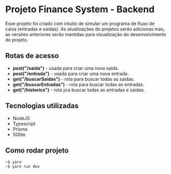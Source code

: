 # Projeto Finance System - Backend

Esse projeto foi criado com intuito de simular um programa de fluxo de caixa (entradas e saidas). As atualizações do projetos serão adicionas mas, as versões anteriores serão mantidas para visualização do desenvolvimento do projeto.

## Rotas de acesso

-   **post("/saida")** - usada para criar uma nova saida.
-   **post("/entrada")** - usada para criar uma nova entrada.
-   **get("/buscarSaidas")** - rota para buscar todas as saidas.
-   **get("/buscarEntradas")** - rota para buscar todas as entradas.
-   **get("/historico")** - rota pra buscar todas as entradas e saidas.

## Tecnologias utilizadas

-   NodeJS
-   Typescript
-   Prisma
-   SQlite

## Como rodar projeto

    ~$ yarn
    ~$ yarn run dev
